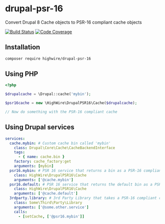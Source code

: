 # drupal-psr-16
Convert Drupal 8 Cache objects to PSR-16 compliant cache objects

[![Build Status](https://scrutinizer-ci.com/g/highwire/drupal-psr-16/badges/build.png?b=master)](https://scrutinizer-ci.com/g/highwire/drupal-psr-16/build-status/master)
[![Code Coverage](https://scrutinizer-ci.com/g/highwire/drupal-psr-16/badges/coverage.png?b=master)](https://scrutinizer-ci.com/g/highwire/drupal-psr-16/?branch=master)

## Installation
```bash
composer require highwire/drupal-psr-16
```


## Using PHP
```php
<?php

$drupalcache = \Drupal::cache('mybin');

$psr16cache = new \HighWire\DrupalPSR16\Cache($drupalcache);

// Now do something with the PSR-16 compliant cache
```

## Using Drupal services
```yml
services:
  cache.mybin: # Custom cache bin called 'mybin'
    class: Drupal\Core\Cache\CacheBackendInterface
    tags:
      - { name: cache.bin }
    factory: cache_factory:get
    arguments: [mybin]
  psr16.mybin: # PSR 16 service that returns a bin as a PSR-16 compliant object
    class: HighWire\DrupalPSR16\Cache
    arguments: ['@cache.mybin']
  psr16.default: # PSR 16 service that returns the default bin as a PSR-16 compliant object
    class: HighWire\DrupalPSR16\Cache
    arguments: ['@cache.default']
  3rdparty.library: # 3rd Party Library that takes a PSR-16 compliant cache controller
    class: Some\Third\Party\Library
    arguments: ['@some.other.service']
    calls:
      - [setCache, ['@psr16.mybin']]
```
